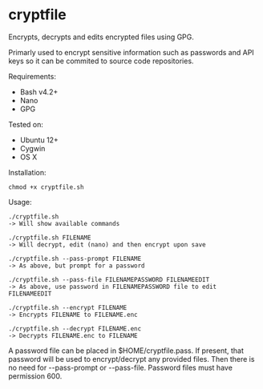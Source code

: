 # cryptfile
Encrypts, decrypts and edits encrypted files using GPG.

Primarly used to encrypt sensitive information such as passwords and API keys so it can be commited to source code repositories.

Requirements:
- Bash v4.2+
- Nano
- GPG

Tested on:
- Ubuntu 12+
- Cygwin
- OS X

Installation:
```
chmod +x cryptfile.sh
```

Usage:
```
./cryptfile.sh
-> Will show available commands

./cryptfile.sh FILENAME
-> Will decrypt, edit (nano) and then encrypt upon save

./cryptfile.sh --pass-prompt FILENAME
-> As above, but prompt for a password

./cryptfile.sh --pass-file FILENAMEPASSWORD FILENAMEEDIT
-> As above, use password in FILENAMEPASSWORD file to edit FILENAMEEDIT

./cryptfile.sh --encrypt FILENAME
-> Encrypts FILENAME to FILENAME.enc

./cryptfile.sh --decrypt FILENAME.enc
-> Decrypts FILENAME.enc to FILENAME

```

A password file can be placed in $HOME/cryptfile.pass. If present, that password will be used to encrypt/decrypt any provided files. Then there is no need for --pass-prompt or --pass-file. Password files must have permission 600.


